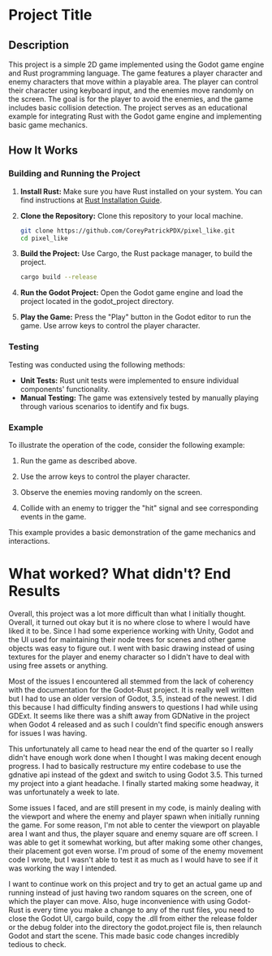# Project Title

## Description

This project is a simple 2D game implemented using the Godot game engine and Rust programming language. The game features a player character and enemy characters that move within a playable area. The player can control their character using keyboard input, and the enemies move randomly on the screen. The goal is for the player to avoid the enemies, and the game includes basic collision detection. The project serves as an educational example for integrating Rust with the Godot game engine and implementing basic game mechanics.

## How It Works

### Building and Running the Project

1. **Install Rust:** Make sure you have Rust installed on your system. You can find instructions at [Rust Installation Guide](https://www.rust-lang.org/learn/get-started).

2. **Clone the Repository:** Clone this repository to your local machine.

   ```bash
   git clone https://github.com/CoreyPatrickPDX/pixel_like.git
   cd pixel_like
   ```
3. **Build the Project:** Use Cargo, the Rust package manager, to build the project.

   ```bash
   cargo build --release
   ```
4. **Run the Godot Project:** Open the Godot game engine and load the project located in the godot_project directory.
5. **Play the Game:** Press the "Play" button in the Godot editor to run the game. Use arrow keys to control the player character.

### Testing
Testing was conducted using the following methods:
- **Unit Tests:** Rust unit tests were implemented to ensure individual components' functionality.
- **Manual Testing:** The game was extensively tested by manually playing through various scenarios to identify and fix bugs.

### Example
To illustrate the operation of the code, consider the following example:

1. Run the game as described above.

2. Use the arrow keys to control the player character.

3. Observe the enemies moving randomly on the screen.

4. Collide with an enemy to trigger the "hit" signal and see corresponding events in the game.

This example provides a basic demonstration of the game mechanics and interactions.

# What worked? What didn't? End Results
Overall, this project was a lot more difficult than what I initially thought. Overall, it turned out okay but it is no where close to where I would have liked it to be. Since I had some experience working with Unity, Godot and the UI used for maintaining their node trees for scenes and other game objects was easy to figure out. I went with basic drawing instead of using textures for the player and enemy character so I didn't have to deal with using free assets or anything.

Most of the issues I encountered all stemmed from the lack of coherency with the documentation for the Godot-Rust project. It is really well written but I had to use an older version of Godot, 3.5, instead of the newest. I did this because I had difficulty finding answers to questions I had while using GDExt. It seems like there was a shift away from GDNative in the project when Godot 4 released and as such I couldn't find specific enough answers for issues I was having.

This unfortunately all came to head near the end of the quarter so I really didn't have enough work done when I thought I was making decent enough progress. I had to basically restructure my entire codebase to use the gdnative api instead of the gdext and switch to using Godot 3.5. This turned my project into a giant headache. I finally started making some headway, it was unfortunately a week to late.

Some issues I faced, and are still present in my code, is mainly dealing with the viewport and where the enemy and player spawn when initially running the game. For some reason, I'm not able to center the viewport on playable area I want and thus, the player square and enemy square are off screen. I was able to get it somewhat working, but after making some other changes, their placement got even worse. I'm proud of some of the enemy movement code I wrote, but I wasn't able to test it as much as I would have to see if it was working the way I intended.

I want to continue work on this project and try to get an actual game up and running instead of just having two random squares on the screen, one of which the player can move. Also, huge inconvenience with using Godot-Rust is every time you make a change to any of the rust files, you need to close the Godot UI, cargo build, copy the .dll from either the release folder or the debug folder into the directory the godot.project file is, then relaunch Godot and start the scene. This made basic code changes incredibly tedious to check.